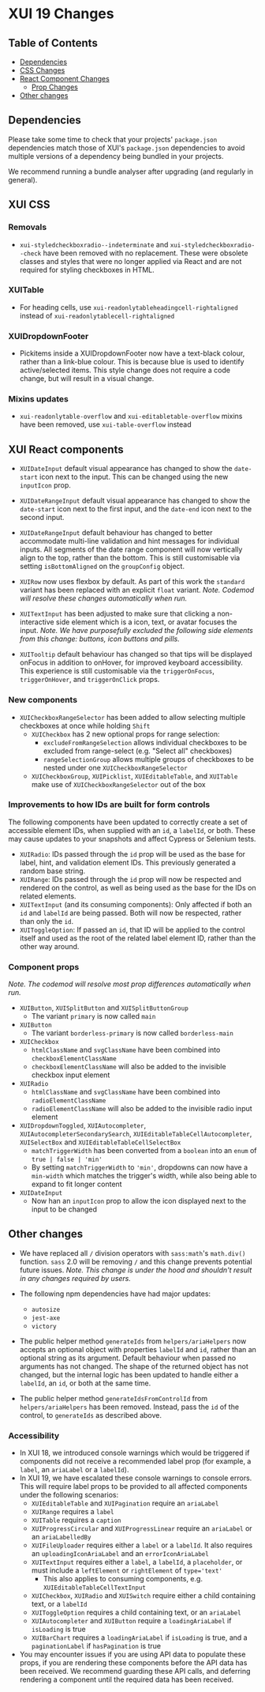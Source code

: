 # XUI 19 Changes

## Table of Contents

- [Dependencies](#Dependencies)
- [CSS Changes](#XUI-CSS)
- [React Component Changes](#XUI-React-components)
  - [Prop Changes](#Component-props)
- [Other changes](#Other-changes)

## Dependencies

Please take some time to check that your projects' `package.json` dependencies match those of XUI's `package.json` dependencies to avoid multiple versions of a dependency being bundled in your projects.

We recommend running a bundle analyser after upgrading (and regularly in general).

## XUI CSS

### Removals

- `xui-styledcheckboxradio--indeterminate` and `xui-styledcheckboxradio--check` have been removed with no replacement. These were obsolete classes and styles that were no longer applied via React and are not required for styling checkboxes in HTML.

### XUITable

- For heading cells, use `xui-readonlytableheadingcell-rightaligned` instead of `xui-readonlytablecell-rightaligned`

### XUIDropdownFooter

- Pickitems inside a XUIDropdownFooter now have a text-black colour, rather than a link-blue colour. This is because blue is used to identify active/selected items. This style change does not require a code change, but will result in a visual change.

### Mixins updates

- `xui-readonlytable-overflow` and `xui-editabletable-overflow` mixins have been removed, use `xui-table-overflow` instead

## XUI React components

- `XUIDateInput` default visual appearance has changed to show the `date-start` icon next to the input. This can be changed using the new `inputIcon` prop.

- `XUIDateRangeInput` default visual appearance has changed to show the `date-start` icon next to the first input, and the `date-end` icon next to the second input.

- `XUIDateRangeInput` default behaviour has changed to better accommodate multi-line validation and hint messages for individual inputs. All segments of the date range component will now vertically align to the top, rather than the bottom. This is still customisable via setting `isBottomAligned` on the `groupConfig` object.

- `XUIRow` now uses flexbox by default. As part of this work the `standard` variant has been replaced with an explicit `float` variant. _Note. Codemod will resolve these changes automatically when run._

- `XUITextInput` has been adjusted to make sure that clicking a non-interactive side element which is a icon, text, or avatar focuses the input. _Note. We have purposefully excluded the following side elements from this change: buttons, icon buttons and pills._

- `XUITooltip` default behaviour has changed so that tips will be displayed onFocus in addition to onHover, for improved keyboard accessibility. This experience is still customisable via the `triggerOnFocus`, `triggerOnHover`, and `triggerOnClick` props.

### New components

- `XUICheckboxRangeSelector` has been added to allow selecting multiple checkboxes at once while holding `Shift`
  - `XUICheckbox` has 2 new optional props for range selection:
    - `excludeFromRangeSelection` allows individual checkboxes to be excluded from range-select (e.g. "Select all" checkboxes)
    - `rangeSelectionGroup` allows multiple groups of checkboxes to be nested under one `XUICheckboxRangeSelector`
  - `XUICheckboxGroup`, `XUIPicklist`, `XUIEditableTable`, and `XUITable` make use of `XUICheckboxRangeSelector` out of the box

### Improvements to how IDs are built for form controls

The following components have been updated to correctly create a set of accessible element IDs, when supplied with an `id`, a `labelId`, or both. These may cause updates to your snapshots and affect Cypress or Selenium tests.

- `XUIRadio`: IDs passed through the `id` prop will be used as the base for label, hint, and validation element IDs. This previously generated a random base string.
- `XUIRange`: IDs passed through the `id` prop will now be respected and rendered on the control, as well as being used as the base for the IDs on related elements.
- `XUITextInput` (and its consuming components): Only affected if both an `id` and `labelId` are being passed. Both will now be respected, rather than only the `id`.
- `XUIToggleOption`: If passed an `id`, that ID will be applied to the control itself and used as the root of the related label element ID, rather than the other way around.

### Component props

_Note. The codemod will resolve most prop differences automatically when run._

- `XUIButton`, `XUISplitButton` and `XUISplitButtonGroup`
  - The variant `primary` is now called `main`
- `XUIButton`
  - The variant `borderless-primary` is now called `borderless-main`
- `XUICheckbox`
  - `htmlClassName` and `svgClassName` have been combined into `checkboxElementClassName`
  - `checkboxElementClassName` will also be added to the invisible checkbox input element
- `XUIRadio`
  - `htmlClassName` and `svgClassName` have been combined into `radioElementClassName`
  - `radioElementClassName` will also be added to the invisible radio input element
- `XUIDropdownToggled`, `XUIAutocompleter`, `XUIAutocompleterSecondarySearch`, `XUIEditableTableCellAutocompleter`, `XUISelectBox` and `XUIEditableTableCellSelectBox`
  - `matchTriggerWidth` has been converted from a `boolean` into an `enum` of `true | false | 'min'`
  - By setting `matchTriggerWidth` to `'min'`, dropdowns can now have a `min-width` which matches the trigger's width, while also being able to expand to fit longer content
- `XUIDateInput`
  - Now han an `inputIcon` prop to allow the icon displayed next to the input to be changed

## Other changes

- We have replaced all `/` division operators with `sass:math`'s `math.div()` function. `sass` 2.0 will be removing `/` and this change prevents potential future issues. _Note. This change is under the hood and shouldn't result in any changes required by users._

- The following npm dependencies have had major updates:

  - `autosize`
  - `jest-axe`
  - `victory`

- The public helper method `generateIds` from `helpers/ariaHelpers` now accepts an optional object with properties `labelId` and `id`, rather than an optional string as its argument. Default behaviour when passed no arguments has not changed. The shape of the returned object has not changed, but the internal logic has been updated to handle either a `labelId`, an `id`, or both at the same time.
- The public helper method `generateIdsFromControlId` from `helpers/ariaHelpers` has been removed. Instead, pass the `id` of the control, to `generateIds` as described above.

### Accessibility

- In XUI 18, we introduced console warnings which would be triggered if components did not receive a recommended label prop (for example, a `label`, an `ariaLabel` or a `labelId`).
- In XUI 19, we have escalated these console warnings to console errors. This will require label props to be provided to all affected components under the following scenarios:
  - `XUIEditableTable` and `XUIPagination` require an `ariaLabel`
  - `XUIRange` requires a `label`
  - `XUITable` requires a `caption`
  - `XUIProgressCircular` and `XUIProgressLinear` require an `ariaLabel` or an `ariaLabelledBy`
  - `XUIFileUploader` requires either a `label` or a `labelId`. It also requires an `uploadingIconAriaLabel` and an `errorIconAriaLabel`
  - `XUITextInput` requires either a `label`, a `labelId`, a `placeholder`, or must include a `leftElement` or `rightElement` of `type='text'`
    - This also applies to consuming components, e.g. `XUIEditableTableCellTextInput`
  - `XUICheckbox`, `XUIRadio` and `XUISwitch` require either a child containing text, or a `labelId`
  - `XUIToggleOption` requires a child containing text, or an `ariaLabel`
  - `XUIAutocompleter` and `XUIButton` require a `loadingAriaLabel` if `isLoading` is true
  - `XUIBarChart` requires a `loadingAriaLabel` if `isLoading` is true, and a `paginationLabel` if `hasPagination` is true
- You may encounter issues if you are using API data to populate these props, if you are rendering these components before the API data has been received. We recommend guarding these API calls, and deferring rendering a component until the required data has been received.
